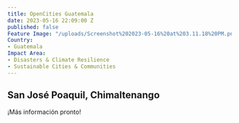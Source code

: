```yaml
---
title: OpenCities Guatemala
date: 2023-05-16 22:09:00 Z
published: false
Feature Image: "/uploads/Screenshot%202023-05-16%20at%203.11.18%20PM.png"
Country:
- Guatemala
Impact Area:
- Disasters & Climate Resilience
- Sustainable Cities & Communities
---
```


## San José Poaquil, Chimaltenango

¡Más información pronto!